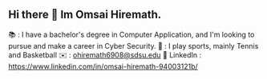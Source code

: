 ## Hi there 👋 Im Omsai Hiremath.
📚 : I have a bachelor's degree in Computer Application, and I'm looking to pursue and make a career in Cyber Security.
🎾 : I play sports, mainly Tennis and Basketball
✉️ : ohiremath6908@sdsu.edu
🔗 LinkedIn : https://www.linkedin.com/in/omsai-hiremath-94003121b/




